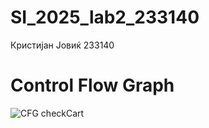 # SI_2025_lab2_233140
Кристијан Јовиќ
233140
# Control Flow Graph
![CFG checkCart](https://github.com/user-attachments/assets/1f9f22b5-c3c3-42fa-bcdd-3562c9acc1fc)
